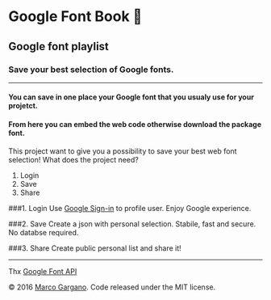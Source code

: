 # Google Font Book &#128214;

## Google font playlist
### Save your best selection of Google fonts.

- - -

#### You can save in one place your Google font that you usualy use for your projetct.
#### From here you can embed the web code otherwise download the package font.

This project want to give you a possibility to save your best web font selection!
What does the project need?
1. Login
2. Save
3. Share

###1. Login
Use [Google Sign-in](https://developers.google.com/identity/sign-in/web/sign-in) to profile user.
Enjoy Google experience.

###2. Save
Create a json with personal selection. Stabile, fast and secure.
No databse required.

###3. Share
Create public personal list and share it!

- - -

Thx [Google Font API](https://developers.google.com/fonts/)

© 2016 [Marco Gargano](http://marcogargano.com). Code released under the MIT license.





